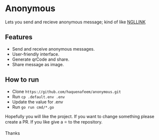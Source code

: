 # Anonymous

Lets you send and recieve anonymous message; kind of like [NGLLINK](https://ngl.link/)

## Features
- Send and receive anonymous messages.
- User-friendly interface.
- Generate qrCode and share.
- Share message as image.

## How to run
- Clone `https://github.com/haquenafeem/anonymous.git`
- Run `cp .default.env .env`
- Update the value for .env 
- Run `go run cmd/*.go`

Hopefully you will like the project. If you want to change something please create a PR.
If you like give a ⭐ to the repository. 

Thanks
